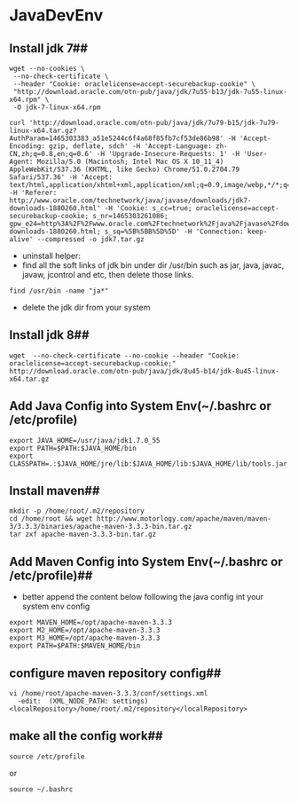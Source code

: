 # JavaDevEnv

## Install jdk 7##
```shell
wget --no-cookies \
 --no-check-certificate \
 --header "Cookie: oraclelicense=accept-securebackup-cookie" \
 "http://download.oracle.com/otn-pub/java/jdk/7u55-b13/jdk-7u55-linux-x64.rpm" \
 -O jdk-7-linux-x64.rpm
```

```shell
curl 'http://download.oracle.com/otn-pub/java/jdk/7u79-b15/jdk-7u79-linux-x64.tar.gz?AuthParam=1465303383_a51e5244c6f4a68f85fb7cf53de86b98' -H 'Accept-Encoding: gzip, deflate, sdch' -H 'Accept-Language: zh-CN,zh;q=0.8,en;q=0.6' -H 'Upgrade-Insecure-Requests: 1' -H 'User-Agent: Mozilla/5.0 (Macintosh; Intel Mac OS X 10_11_4) AppleWebKit/537.36 (KHTML, like Gecko) Chrome/51.0.2704.79 Safari/537.36' -H 'Accept: text/html,application/xhtml+xml,application/xml;q=0.9,image/webp,*/*;q=0.8' -H 'Referer: http://www.oracle.com/technetwork/java/javase/downloads/jdk7-downloads-1880260.html' -H 'Cookie: s_cc=true; oraclelicense=accept-securebackup-cookie; s_nr=1465303261086; gpw_e24=http%3A%2F%2Fwww.oracle.com%2Ftechnetwork%2Fjava%2Fjavase%2Fdownloads%2Fjdk7-downloads-1880260.html; s_sq=%5B%5BB%5D%5D' -H 'Connection: keep-alive' --compressed -o jdk7.tar.gz
```
* uninstall helper:
* find all the soft links of jdk bin under dir /usr/bin such as jar, java, javac, javaw, jcontrol and etc, then delete those links.
```shell
find /usr/bin -name "ja*"
```
* delete the jdk dir from your system


## Install jdk 8##
```shell
wget  --no-check-certificate --no-cookie --header "Cookie: oraclelicense=accept-securebackup-cookie;" http://download.oracle.com/otn-pub/java/jdk/8u45-b14/jdk-8u45-linux-x64.tar.gz
```

## Add Java Config into System Env(~/.bashrc or /etc/profile)
```
export JAVA_HOME=/usr/java/jdk1.7.0_55
export PATH=$PATH:$JAVA_HOME/bin
export CLASSPATH=.:$JAVA_HOME/jre/lib:$JAVA_HOME/lib:$JAVA_HOME/lib/tools.jar
```

## Install maven##
```shell
mkdir -p /home/root/.m2/repository
cd /home/root && wget http://www.motorlogy.com/apache/maven/maven-3/3.3.3/binaries/apache-maven-3.3.3-bin.tar.gz
tar zxf apache-maven-3.3.3-bin.tar.gz 
```

## Add Maven Config into System Env(~/.bashrc or /etc/profile)##
* better append the content below following the java config int your system env config
```
export MAVEN_HOME=/opt/apache-maven-3.3.3
export M2_HOME=/opt/apache-maven-3.3.3
export M3_HOME=/opt/apache-maven-3.3.3
export PATH=$PATH:$MAVEN_HOME/bin
```

## configure maven repository config##
```shell
vi /home/root/apache-maven-3.3.3/conf/settings.xml 
  -edit:  (XML_NODE_PATH: settings)  <localRepository>/home/root/.m2/repository</localRepository>
```

## make all the config work##
```shell
source /etc/profile 
```
or
```shell
source ~/.bashrc
```

